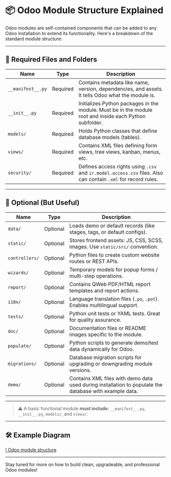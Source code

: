 # 📦 Odoo Module Structure Explained

Odoo modules are self-contained components that can be added to any Odoo installation to extend its functionality. Here's a breakdown of the standard module structure:

---

## 📁 Required Files and Folders

| Name              | Type     | Description |
|-------------------|----------|-------------|
| `__manifest__.py` | Required | Contains metadata like name, version, dependencies, and assets. It tells Odoo what the module is. |
| `__init__.py`     | Required | Initializes Python packages in the module. Must be in the module root and inside each Python subfolder. |
| `models/`         | Required | Holds Python classes that define database models (tables). |
| `views/`          | Required | Contains XML files defining form views, tree views, kanban, menus, etc. |
| `security/`       | Required | Defines access rights using `.csv` and `ir.model.access.csv` files. Also can contain `.xml` for record rules. |

---

## 🧩 Optional (But Useful)

| Name              | Type     | Description |
|-------------------|----------|-------------|
| `data/`           | Optional | Loads demo or default records (like stages, tags, or default configs). |
| `static/`         | Optional | Stores frontend assets: JS, CSS, SCSS, images. Use `static/src/` convention. |
| `controllers/`    | Optional | Python files to create custom website routes or REST APIs. |
| `wizards/`        | Optional | Temporary models for popup forms / multi-step operations. |
| `report/`         | Optional | Contains QWeb PDF/HTML report templates and report actions. |
| `i18n/`           | Optional | Language translation files (`.po`, `.pot`). Enables multilingual support. |
| `tests/`          | Optional | Python unit tests or YAML tests. Great for quality assurance. |
| `doc/`            | Optional | Documentation files or README images specific to the module. |
| `populate/`       | Optional | Python scripts to generate demo/test data dynamically for Odoo. |
| `migrations/`     | Optional | Database migration scripts for upgrading or downgrading module versions. |
| `demo/`           | Optional | Contains XML files with demo data used during installation to populate the database with example data. |

---

> ⚠️ A basic functional module **must include**: `__manifest__.py`, `__init__.py`, `models/`, and `views/`.

---

## 🛠️ Example Diagram
[! Odoo module structure](./images/odoo%20module%20structure.svg)

---

Stay tuned for more on how to build clean, upgradeable, and professional Odoo modules!
